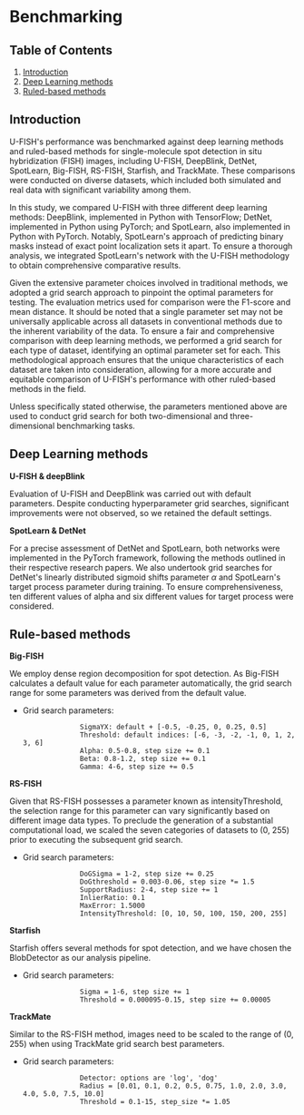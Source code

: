# Benchmarking

## Table of Contents

1. [Introduction](#introduction)
2. [Deep Learning methods](#deep-learning-methods)
3. [Ruled-based methods](#rule-based-methods)



## Introduction

U-FISH's performance was benchmarked against deep learning methods and ruled-based methods for single-molecule spot detection in situ hybridization (FISH) images, including U-FISH, DeepBlink, DetNet, SpotLearn, Big-FISH, RS-FISH, Starfish, and TrackMate. These comparisons were conducted on diverse datasets, which included both simulated and real data with significant variability among them. 

In this study, we compared U-FISH with three different deep learning methods: DeepBlink, implemented in Python with TensorFlow; DetNet, implemented in Python using PyTorch; and SpotLearn, also implemented in Python with PyTorch. Notably, SpotLearn's approach of predicting binary masks instead of exact point localization sets it apart. To ensure a thorough analysis, we integrated SpotLearn's network with the U-FISH methodology to obtain comprehensive comparative results.

Given the extensive parameter choices involved in traditional methods, we adopted a grid search approach to pinpoint the optimal parameters for testing. The evaluation metrics used for comparison were the F1-score and mean distance. It should be noted that a single parameter set may not be universally applicable across all datasets in conventional methods due to the inherent variability of the data. To ensure a fair and comprehensive comparison with deep learning methods, we performed a grid search for each type of dataset, identifying an optimal parameter set for each. This methodological approach ensures that the unique characteristics of each dataset are taken into consideration, allowing for a more accurate and equitable comparison of U-FISH's performance with other ruled-based methods in the field.

Unless specifically stated otherwise, the parameters mentioned above are used to conduct grid search for both two-dimensional and three-dimensional benchmarking tasks.


## Deep Learning methods

**U-FISH & deepBlink**

Evaluation of U-FISH and DeepBlink was carried out with default parameters. Despite conducting hyperparameter grid searches, significant improvements were not observed, so we retained the default settings.


**SpotLearn & DetNet**

For a precise assessment of DetNet and SpotLearn, both networks were implemented in the PyTorch framework, following the methods outlined in their respective research papers. We also undertook grid searches for DetNet's linearly distributed sigmoid shifts parameter $\alpha$ and SpotLearn's target process parameter during training. To ensure comprehensiveness, ten different values of alpha and six different values for target process were considered.


## Rule-based methods

**Big-FISH**

We employ dense region decomposition for spot detection. As Big-FISH calculates a default value for each parameter automatically, the grid search range for some parameters was derived from the default value. 
* Grid search parameters:
                 
                    SigmaYX: default + [-0.5, -0.25, 0, 0.25, 0.5]
                    Threshold: default indices: [-6, -3, -2, -1, 0, 1, 2, 3, 6]
                    Alpha: 0.5-0.8, step size += 0.1
                    Beta: 0.8-1.2, step size += 0.1
                    Gamma: 4-6, step size += 0.5
  

**RS-FISH**

Given that RS-FISH possesses a parameter known as intensityThreshold, the selection range for this parameter can vary significantly based on different image data types. To preclude the generation of a substantial computational load, we scaled the seven categories of datasets to (0, 255) prior to executing the subsequent grid search.
* Grid search parameters:
  
                    DoGSigma = 1-2, step size += 0.25
                    DoGthreshold = 0.003-0.06, step size *= 1.5 
                    SupportRadius: 2-4, step size += 1
                    InlierRatio: 0.1
                    MaxError: 1.5000
                    IntensityThreshold: [0, 10, 50, 100, 150, 200, 255]

  
**Starfish**

 Starfish offers several methods for spot detection, and we have chosen the BlobDetector as our analysis pipeline.
* Grid search parameters:
  
                    Sigma = 1-6, step size += 1
                    Threshold = 0.000095-0.15, step size += 0.00005

  
**TrackMate**

Similar to the RS-FISH method, images need to be scaled to the range of (0,  255) when using TrackMate grid search best parameters.
* Grid search parameters:
  
                    Detector: options are 'log', 'dog'
                    Radius = [0.01, 0.1, 0.2, 0.5, 0.75, 1.0, 2.0, 3.0, 4.0, 5.0, 7.5, 10.0]
                    Threshold = 0.1-15, step_size *= 1.05 


